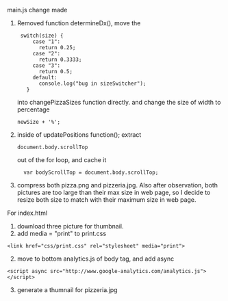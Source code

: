 main.js
change made
1. Removed function determineDx(), move the  
   ``` 
    switch(size) {
        case "1":
          return 0.25;
        case "2":
          return 0.3333;
        case "3":
          return 0.5;
        default:
          console.log("bug in sizeSwitcher");
      }
    ```
    into changePizzaSizes function directly. and change the size of width to percentage 
    ```
    newSize + '%';
    ```
        
2. inside of updatePositions function(); extract 
    ```
    document.body.scrollTop     
    ```
    out of the for loop, and cache it 
    ```
      var bodyScrollTop = document.body.scrollTop;
    ```  
3. compress both pizza.png and pizzeria.jpg. Also after observation, both pictures are too large than their max size in web page, so I decide to resize both size to match with their maximum size in web page.

For index.html
1. download three picture for thumbnail.
2. add media = "print" to print.css
```
<link href="css/print.css" rel="stylesheet" media="print">
```
2. move to bottom analytics.js of body tag, and add async
```
<script async src="http://www.google-analytics.com/analytics.js"></script>
```
3. generate a thumnail for pizzeria.jpg